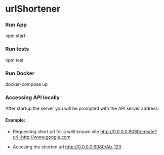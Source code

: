 # urlShortener

### Run App
npm start

### Run tests
npm test

### Run Docker
docker-compose up

### Accessing API locally
After startup the server you will be prompted with the API server address:

#### Example:
- Requesting short url for a well known site
http://0.0.0.0:9080/create?url=http://www.google.com

- Accesing the shorten url
http://0.0.0.0:9080/Ab-123

